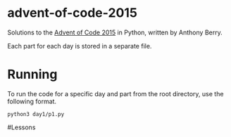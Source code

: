 # advent-of-code-2015
Solutions to the [Advent of Code 2015](https://adventofcode.com/2015) in Python, written by Anthony Berry.

Each part for each day is stored in a separate file.

# Running
To run the code for a specific day and part from the root directory, use the following format.
```
python3 day1/p1.py
```

#Lessons
